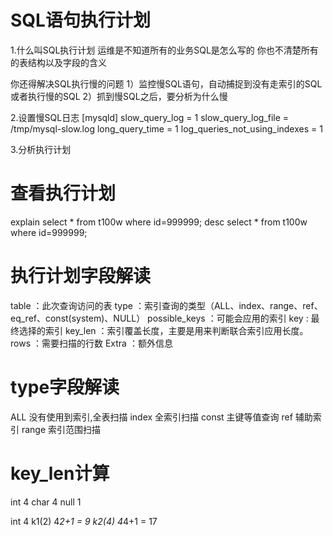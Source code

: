 # SQL语句执行计划
1.什么叫SQL执行计划
运维是不知道所有的业务SQL是怎么写的
你也不清楚所有的表结构以及字段的含义

你还得解决SQL执行慢的问题
1）监控慢SQL语句，自动捕捉到没有走索引的SQL或者执行慢的SQL
2）抓到慢SQL之后，要分析为什么慢


2.设置慢SQL日志
[mysqld]
slow_query_log = 1
slow_query_log_file = /tmp/mysql-slow.log
long_query_time = 1
log_queries_not_using_indexes = 1


3.分析执行计划
# 查看执行计划
explain select * from t100w where id=999999;
desc select * from t100w where id=999999;


# 执行计划字段解读
table         ：此次查询访问的表
type          ：索引查询的类型（ALL、index、range、ref、eq_ref、const(system)、NULL）
possible_keys ：可能会应用的索引
key           : 最终选择的索引
key_len       ：索引覆盖长度，主要是用来判断联合索引应用长度。
rows          ：需要扫描的行数
Extra         ：额外信息

# type字段解读
ALL 	没有使用到索引,全表扫描
index 	全索引扫描
const   主键等值查询
ref		辅助索引
range	索引范围扫描 

# key_len计算
int  4
char 4  null  1  

int     4
k1(2)   4*2+1 = 9
k2(4)	4*4+1 = 17
